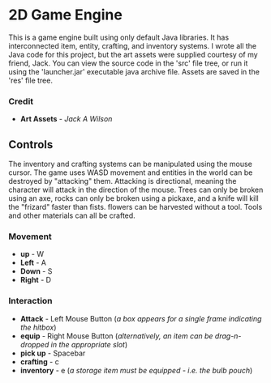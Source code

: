 # 2D Game Engine

This is a game engine built using only default Java libraries. It has interconnected item, entity, crafting, and inventory systems. I wrote all the Java code for this project, but the art assets were supplied courtesy of my friend, Jack. You can view the source code in the 'src' file tree, or run it using the 'launcher.jar' executable java archive file. Assets are saved in the 'res' file tree.

### Credit
* **Art Assets** - *Jack A Wilson*

## Controls

The inventory and crafting systems can be manipulated using the mouse cursor. The game uses WASD movement and entities in the world can be destroyed by "attacking" them. Attacking is directional, meaning the character will attack in the direction of the mouse. Trees can only be broken using an axe, rocks can only be broken using a pickaxe, and a knife will kill the "frizard" faster than fists. flowers can be harvested without a tool. Tools and other materials can all be crafted.

### Movement

* **up** - W
* **Left** - A
* **Down** - S
* **Right** - D

### Interaction

* **Attack** - Left Mouse Button (*a box appears for a single frame indicating the hitbox*)
* **equip** - Right Mouse Button (*alternatively, an item can be drag-n-dropped in the appropriate slot*)
* **pick up** - Spacebar
* **crafting** - c
* **inventory** - e (*a storage item must be equipped - i.e. the bulb pouch*)
